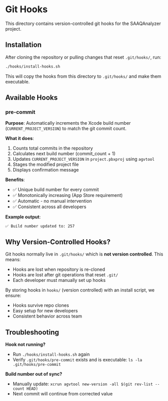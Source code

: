 # Git Hooks

This directory contains version-controlled git hooks for the SAAQAnalyzer project.

## Installation

After cloning the repository or pulling changes that reset `.git/hooks/`, run:

```bash
./hooks/install-hooks.sh
```

This will copy the hooks from this directory to `.git/hooks/` and make them executable.

## Available Hooks

### pre-commit

**Purpose**: Automatically increments the Xcode build number (`CURRENT_PROJECT_VERSION`) to match the git commit count.

**What it does**:
1. Counts total commits in the repository
2. Calculates next build number (commit_count + 1)
3. Updates `CURRENT_PROJECT_VERSION` in `project.pbxproj` using `agvtool`
4. Stages the modified project file
5. Displays confirmation message

**Benefits**:
- ✅ Unique build number for every commit
- ✅ Monotonically increasing (App Store requirement)
- ✅ Automatic - no manual intervention
- ✅ Consistent across all developers

**Example output**:
```
✅ Build number updated to: 257
```

## Why Version-Controlled Hooks?

Git hooks normally live in `.git/hooks/` which is **not version controlled**. This means:
- Hooks are lost when repository is re-cloned
- Hooks are lost after git operations that reset `.git/`
- Each developer must manually set up hooks

By storing hooks in `hooks/` (version controlled) with an install script, we ensure:
- Hooks survive repo clones
- Easy setup for new developers
- Consistent behavior across team

## Troubleshooting

**Hook not running?**
- Run `./hooks/install-hooks.sh` again
- Verify `.git/hooks/pre-commit` exists and is executable: `ls -la .git/hooks/pre-commit`

**Build number out of sync?**
- Manually update: `xcrun agvtool new-version -all $(git rev-list --count HEAD)`
- Next commit will continue from corrected value
